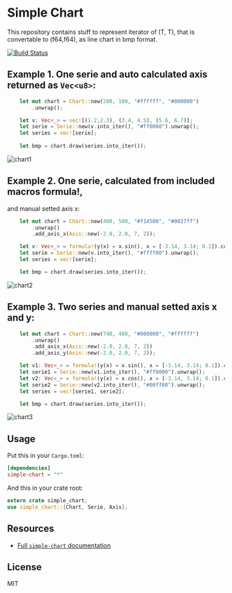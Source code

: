 # Simple Chart
This repository contains stuff to represent iterator of (T, T), that is
convertable to (f64,f64), as line chart in bmp format.

[![Build Status](https://travis-ci.org/serejkaaa512/simple-chart.svg?branch=master)](https://travis-ci.org/serejkaaa512/simple-chart)

## Example 1. One serie and auto calculated axis returned as `Vec<u8>`: 

```rust
    let mut chart = Chart::new(200, 100, "#ffffff", "#000000")
        .unwrap();

    let v: Vec<_> = vec![(1.2,2.3), (3.4, 4.5), (5.6, 6.7)];
    let serie = Serie::new(v.into_iter(), "#ff0000").unwrap();
    let series = vec![serie];
    
    let bmp = chart.draw(series.into_iter());
```
![chart1](http://serejkaaa512.github.io/simple-chart/graph_example_1.bmp)

## Example 2. One serie, calculated from included macros formula!, 
and manual setted axis x:

```rust
    let mut chart = Chart::new(400, 500, "#f14500", "#0027ff")
        .unwrap()
        .add_axis_x(Axis::new(-2.0, 2.0, 7, 2));

    let v: Vec<_> = formula!(y(x) = x.sin(), x = [-3.14, 3.14; 0.1]).collect();
    let serie = Serie::new(v.into_iter(), "#ffff00").unwrap();
    let series = vec![serie];

    let bmp = chart.draw(series.into_iter());
```

![chart2](http://serejkaaa512.github.io/simple-chart/graph_example_2.bmp)

## Example 3. Two series and manual setted axis x and y:

```rust
    let mut chart = Chart::new(740, 480, "#000000", "#ffffff")
        .unwrap()
        .add_axis_x(Axis::new(-2.0, 2.0, 7, 2))
        .add_axis_y(Axis::new(-2.0, 2.0, 7, 2));

    let v1: Vec<_> = formula!(y(x) = x.sin(), x = [-3.14, 3.14; 0.1]).collect();
    let serie1 = Serie::new(v1.into_iter(), "#ff0000").unwrap();
    let v2: Vec<_> = formula!(y(x) = x.cos(), x = [-3.14, 3.14; 0.1]).collect();
    let serie2 = Serie::new(v2.into_iter(), "#00ff00").unwrap();
    let series = vec![serie1, serie2];

    let bmp = chart.draw(series.into_iter());
```

![chart3](http://serejkaaa512.github.io/simple-chart/graph_example_3.bmp)

## Usage

Put this in your `Cargo.toml`:

```toml
[dependencies]
simple-chart = "*"
```

And this in your crate root:

```rust
extern crate simple_chart;
use simple_chart::{Chart, Serie, Axis};
```

## Resources

- [Full `simple-chart` documentation](http://serejkaaa512.github.io/simple-chart)

## License

MIT